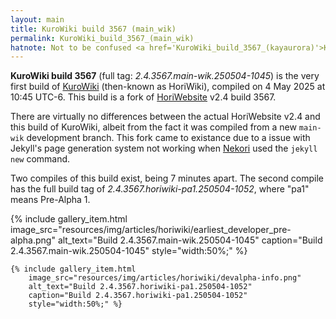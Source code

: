 ```yaml
---
layout: main
title: KuroWiki build 3567 (main_wik)
permalink: KuroWiki_build_3567_(main_wik)
hatnote: Not to be confused <a href='KuroWiki_build_3567_(kayaurora)'>KuroWiki build 3567 (kayaurora)</a>.
---
```

**KuroWiki build 3567** (full tag: *2.4.3567.main-wik.250504-1045*) is the very first build of [KuroWiki](KuroWiki) (then-known as HoriWiki), compiled on 4 May 2025 at 10:45 UTC-6. This build is a fork of [HoriWebsite](HoriWebsite) v2.4 build 3567.

There are virtually no differences between the actual HoriWebsite v2.4 and this build of KuroWiki, albeit from the fact it was compiled from a new `main-wik` development branch. This fork came to existance due to a issue with Jekyll's page generation system not working when [Nekori](Nekori) used the `jekyll new` command.

Two compiles of this build exist, being 7 minutes apart. The second compile has the full build tag of *2.4.3567.horiwiki-pa1.250504-1052*, where "pa1" means Pre-Alpha 1.

   <div class="container">
<div class="wiki-gallery">
    {% include gallery_item.html 
        image_src="resources/img/articles/horiwiki/earliest_developer_pre-alpha.png" 
        alt_text="Build 2.4.3567.main-wik.250504-1045" 
        caption="Build 2.4.3567.main-wik.250504-1045"
        style="width:50%;" %}

    {% include gallery_item.html 
        image_src="resources/img/articles/horiwiki/devalpha-info.png" 
        alt_text="Build 2.4.3567.horiwiki-pa1.250504-1052" 
        caption="Build 2.4.3567.horiwiki-pa1.250504-1052"
        style="width:50%;" %}
</div>